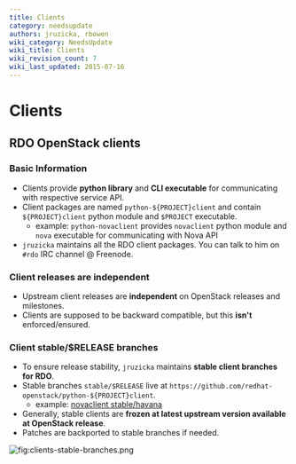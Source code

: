 ```yaml
---
title: Clients
category: needsupdate
authors: jruzicka, rbowen
wiki_category: NeedsUpdate
wiki_title: Clients
wiki_revision_count: 7
wiki_last_updated: 2015-07-16
---
```


# Clients

## RDO OpenStack clients

### Basic Information

*   Clients provide **python library** and **CLI executable** for communicating with respective service API.
*   Client packages are named `python-${PROJECT}client` and contain `${PROJECT}client` python module and `$PROJECT` executable.
    -   example: `python-novaclient` provides `novaclient` python module and `nova` executable for communicating with Nova API
*   `jruzicka` maintains all the RDO client packages. You can talk to him on `#rdo` IRC channel @ Freenode.

### Client releases are independent

*   Upstream client releases are **independent** on OpenStack releases and milestones.
*   Clients are supposed to be backward compatible, but this **isn't** enforced/ensured.

### Client stable/$RELEASE branches

*   To ensure release stability, `jruzicka` maintains **stable client branches for RDO**.
*   Stable branches `stable/$RELEASE` live at `https://github.com/redhat-openstack/python-${PROJECT}client`.
    -   example: [novaclient stable/havana](https://github.com/redhat-openstack/python-novaclient/tree/stable/havana)
*   Generally, stable clients are **frozen at latest upstream version available at OpenStack release**.
*   Patches are backported to stable branches if needed.

![](clients-stable-branches.png "fig:clients-stable-branches.png")
